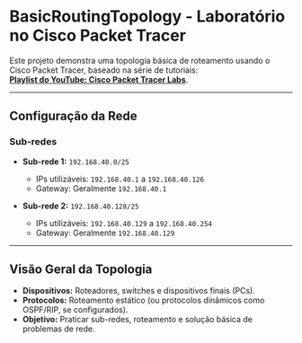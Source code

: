 # BasicRoutingTopology - Laboratório no Cisco Packet Tracer

Este projeto demonstra uma topologia básica de roteamento usando o Cisco Packet Tracer, baseado na série de tutoriais:  
[**Playlist do YouTube: Cisco Packet Tracer Labs**](https://www.youtube.com/watch?v=_yqDRZgIP5k&list=PLyEymK892Uabd7h8FK4dGVdONbxFEloyk).

---

## **Configuração da Rede**
### Sub-redes
- **Sub-rede 1:** `192.168.40.0/25`  
  - IPs utilizáveis: `192.168.40.1` a `192.168.40.126`  
  - Gateway: Geralmente `192.168.40.1`  

- **Sub-rede 2:** `192.168.40.128/25`  
  - IPs utilizáveis: `192.168.40.129` a `192.168.40.254`  
  - Gateway: Geralmente `192.168.40.129`  

---

## **Visão Geral da Topologia**
- **Dispositivos:** Roteadores, switches e dispositivos finais (PCs).  
- **Protocolos:** Roteamento estático (ou protocolos dinâmicos como OSPF/RIP, se configurados).  
- **Objetivo:** Praticar sub-redes, roteamento e solução básica de problemas de rede. 
